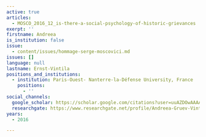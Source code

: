 ```yaml
---
active: true
articles:
  - MOSCO_2016_12_is-there-a-social-psychology-of-historic-grievances
exerpt: ''
firstname: Andreea
is_institution: false
issue:
  - content/issues/hommage-serge-moscovici.md
issues: []
language: null
lastname: Ernst-Vintila
positions_and_institutions:
  - institution: Paris-Ouest- Nanterre-la-Défense University, France
    positions:
      - ''
social_channels:
  google_scholar: https://scholar.google.com/citations?user=uuAZDOwAAAAJ&hl=en
  researchgate: https://www.researchgate.net/profile/Andreea-Gruev-Vintila
years:
  - 2016

---
```

